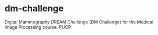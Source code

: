 # dm-challenge
Digital Mammography DREAM Challenge (DM Challenge) for the Medical Image Processing course, PUCP




